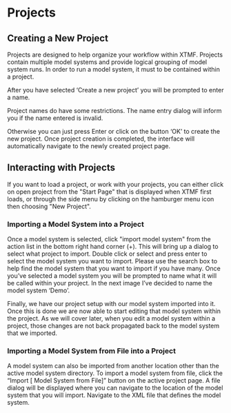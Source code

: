 Projects
======================================================


Creating a New Project
-------------------------------------------------------
Projects are designed to help organize your workflow within XTMF.  Projects contain multiple model systems and provide logical grouping of model system runs.  In order to run a model system, it must to be contained within a project.

After you have selected ‘Create a new project’ you will be prompted to enter a name.

Project names do have some restrictions. The name entry dialog will inform you if the name entered is invalid.

Otherwise you can just press Enter or click on the button ‘OK’ to create the new project.  Once project creation is completed, the interface will automatically navigate to the newly created project page.

Interacting with Projects
------------------------------------------------------
If you want to load a project, or work with your projects, you can either click on open project from the "Start Page" that is displayed when XTMF first loads, or through the side menu by clicking
on the hamburger menu icon then choosing "New Project".

### Importing a Model System into a Project

Once a model system is selected, click "import model system" from the action list in the bottom right hand corner (+).  This will bring up a dialog to select what project to import.  Double click or select and press enter to select the model system you want to import.  Please use the search box to help find the model system that you want to import if you have many.
Once you’ve selected a model system you will be prompted to name what it will be called within your project. In the next image I’ve decided to name the model system ‘Demo’.

Finally, we have our project setup with our model system imported into it.
Once this is done we are now able to start editing that model system within the project.  As we will cover later, when you edit a model system within a project, those changes are not back propagated back to the model system that we imported.

###  Importing a Model System from File into a Project

A model system can also be imported from another location other than the active model system directory.  To import a model system from file, click the “Import [ Model System from File]” button on the active project page. A file dialog will be displayed where you can navigate to the location of the model system that you will import. Navigate to the XML file that defines the model system.